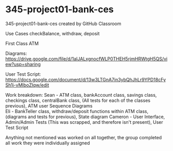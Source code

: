 # 345-project01-bank-ces
345-project01-bank-ces created by GitHub Classroom


Use Cases
checkBalance,
withdraw,
deposit

First Class
ATM


Diagrams:
https://drive.google.com/file/d/1aIJALxgnocfWLP0THEH5rjmHRWtgH5QS/view?usp=sharing 

User Test Script:
https://docs.google.com/document/d/13w3LTGnA7in3ybQhJhLr9YPD18cFySh1j-vMlboZIqw/edit


Work breakdown:
Sean - ATM class, bankAccount class, savings class, checkings class, centralBank class, (All tests for each of the classes previous), ATM user Sequence Diagrams\
Eli - BankTeller class, withdraw/deposit functions within ATM class, (diagrams and tests for previous), State diagram
Cameron - User Interface, Admin/Admin Tests (This was scrapped, and therefore isn't present), User Test Script

Anything not mentioned was worked on all together, the group completed all work they were individually assigned
